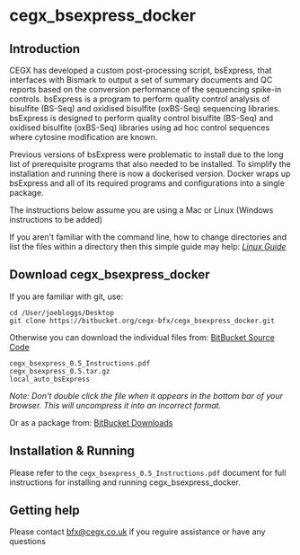 
# cegx\_bsexpress\_docker #

## Introduction ##
CEGX has developed a custom post-processing script, bsExpress, that
interfaces with Bismark to output a set of summary documents and QC
reports based on the conversion performance of the sequencing spike-in
controls. bsExpress is a program to perform quality control analysis of
bisulfite (BS-Seq) and oxidised bisulfite (oxBS-Seq) sequencing
libraries. bsExpress is designed to perform quality control bisulfite
(BS-Seq) and oxidised bisulfite (oxBS-Seq) libraries using ad hoc
control sequences where cytosine modification are known.

Previous versions of bsExpress were problematic to install due to the
long list of prerequisite programs that also needed to be installed. To
simplify the installation and running there is now a dockerised version.
Docker wraps up bsExpress and all of its required programs and
configurations into a single package.

The instructions below assume you are using a Mac or Linux (Windows
instructions to be added)

If you aren't familiar with the command line, how to change directories
and list the files within a directory then this simple guide may help:
[*Linux Guide*](http://linuxcommand.org/lc3_lts0020.php)


## Download cegx\_bsexpress\_docker ##

If you are familiar with git, use:

    cd /User/joebloggs/Desktop 
    git clone https://bitbucket.org/cegx-bfx/cegx_bsexpress_docker.git

Otherwise you can download the individual files from:
[BitBucket Source Code](https://bitbucket.org/cegx-bfx/cegx_bsexpress_docker/src)

    cegx_bsexpress_0.5_Instructions.pdf
    cegx_bsexpress_0.5.tar.gz
    local_auto_bsExpress

*Note: Don't double click the file when it appears in the bottom bar of
your browser. This will uncompress it into an incorrect format.*

Or as a package from:
[BitBucket Downloads](https://bitbucket.org/cegx-bfx/cegx_bsexpress_docker/downloads)

## Installation & Running ##

Please refer to the `cegx_bsexpress_0.5_Instructions.pdf` document for full instructions for installing and running cegx\_bsexpress\_docker.

## Getting help ##

Please contact [bfx@cegx.co.uk](mailto:bfx@cegx.co.uk) if you reguire assistance or have any questions

